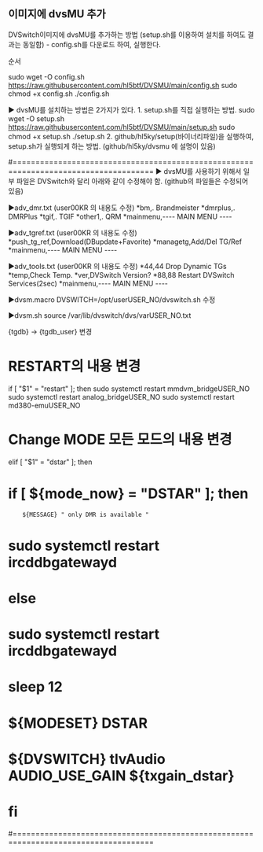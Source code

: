 ## 이미지에 dvsMU 추가
DVSwitch이미지에 dvsMU를 추가하는 방법 (setup.sh를 이용하여 설치를 하여도 결과는 동일함) - config.sh를 다운로드 하여, 실행한다.

순서

sudo wget -O config.sh https://raw.githubusercontent.com/hl5btf/DVSMU/main/config.sh
sudo chmod +x config.sh
./config.sh


▶ dvsMU를 설치하는 방법은 2가지가 있다.
    1. setup.sh를 직접 실행하는 방법.
        sudo wget -O setup.sh https://raw.githubusercontent.com/hl5btf/DVSMU/main/setup.sh
        sudo chmod +x setup.sh
        ./setup.sh
    2. github/hl5ky/setup(바이너리파일)을 실행하여, setup.sh가 실행되게 하는 방법. (github/hl5ky/dvsmu 에 설명이 있음)
    
#=====================================================================================
▶ dvsMU를 사용하기 위해서 일부 파일은 DVSwitch와 달리 아래와 같이 수정해야 함. (github의 파일들은 수정되어 있음)

▶adv_dmr.txt (user00KR 의 내용도 수정)
*bm,.    Brandmeister
*dmrplus,.    DMRPlus
*tgif,.    TGIF
*other1,.    QRM
*mainmenu,---- MAIN MENU ----

▶adv_tgref.txt (user00KR 의 내용도 수정)
*push_tg_ref,Download(DBupdate+Favorite)
*managetg,Add/Del TG/Ref
*mainmenu,---- MAIN MENU ----

▶adv_tools.txt (user00KR 의 내용도 수정)
*44,44 Drop Dynamic TGs
*temp,Check Temp.
*ver,DVSwitch Version?
*88,88 Restart DVSwitch Services(2sec)
*mainmenu,---- MAIN MENU ----

▶dvsm.macro
DVSWITCH=/opt/userUSER_NO/dvswitch.sh 수정

▶dvsm.sh
source /var/lib/dvswitch/dvs/varUSER_NO.txt

{tgdb} -> {tgdb_user} 변경

#  RESTART의 내용 변경
if [ "$1" = "restart" ]; then
        sudo systemctl restart mmdvm_bridgeUSER_NO
        sudo systemctl restart analog_bridgeUSER_NO
        sudo systemctl restart md380-emuUSER_NO

#  Change MODE  모든 모드의 내용 변경
elif [ "$1" = "dstar" ]; then
#        if [ ${mode_now} = "DSTAR" ]; then
        ${MESSAGE} " only DMR is available "
#        sudo systemctl restart ircddbgatewayd
#        else
#        sudo systemctl restart ircddbgatewayd
#       sleep 12
#        ${MODESET} DSTAR
#        ${DVSWITCH} tlvAudio AUDIO_USE_GAIN ${txgain_dstar}
#        fi
#=====================================================================================
